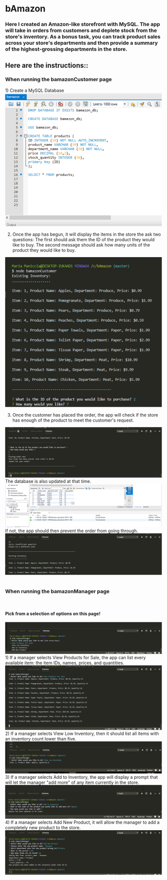 <h1>bAmazon</h1>

<h3>Here I created an Amazon-like storefront with MySQL. The app will take in orders from customers and deplete stock from the store's inventory. As a bonus task, you can track product sales across your store's departments and then provide a summary of the highest-grossing departments in the store.</h3>

<h2>Here are the instructions::</h2>

<h3>When running the bamazonCustomer page</h3>
1) Create a MySQL Database 
<img src="./images/SQL.png" alt="SQL Workbench screenshot">
<br>

2) Once the app has begun, it will display the items in the store the ask two questions:
The first should ask them the ID of the product they would like to buy.
The second message should ask how many units of the product they would like to buy.
<img src="./images/startScreen.png" alt="Start screen">
<br>

3) Once the customer has placed the order, the app will check if the store has enough of the product to meet the customer's request.
<img src="./images/end.png" alt="The end screen">
The database is also updated at that time.
<img src="./images/SQLupdate.png" alt="SQL Workbench update">
If not, the app should then prevent the order from going through.
<img src="./images/noMore.png" alt="Insufficiant quantity photo">
<br>
<br>

<h3>When running the bamazonManager page</h3>
<br>
<h4>Pick from a selection of options on this page!</h4>
<img src="./images/managerStart.png" alt="Manager start up page">
<br>
1) If a manager selects View Products for Sale, the app can list every available item: the item IDs, names, prices, and quantities.
<img src="./images/products.png" alt="Products View">
<br>
2) If a manager selects View Low Inventory, then it should list all items with an inventory count lower than five.
<img src="./images/lowQuant.png" alt="Low Quantity View">
<br>
3) If a manager selects Add to Inventory, the app will display a prompt that will let the manager "add more" of any item currently in the store.
<img src="./images/addInventory.png" alt="Adding inventory page">
<br>
4) If a manager selects Add New Product, it will allow the manager to add a completely new product to the store.
<img src="./images/newProduct.png" alt="New Product Added View">
<br>

